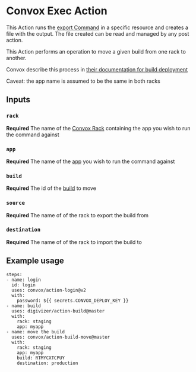 # Convox Exec Action
This Action runs the [export Command](https://docs.convox.com/reference/cli/resources#resources-export) in a specific resource and creates a file with the output. The file created can be read and managed by any post action.

This Action performs an operation to move a given build from one rack to another.

Convox describe this process in [their documentation for build deployment](https://docsv2.convox.com/deployment/builds)

Caveat: the app name is assumed to be the same in both racks

## Inputs
### `rack`
**Required** The name of the [Convox Rack](https://docs.convox.com/introduction/rack) containing the app you wish to run the command against
### `app`
**Required** The name of the [app](https://docs.convox.com/deployment/creating-an-application) you wish to run the command against
### `build`
**Required** The id of the [build](https://docsv2.convox.com/deployment/builds) to move
### `source`
**Required** The name of of the rack to export the build from
### `destination`
**Required** The name of of the rack to import the build to

## Example usage
```
steps:
- name: login
  id: login
  uses: convox/action-login@v2
  with:
    password: ${{ secrets.CONVOX_DEPLOY_KEY }}
- name: build
  uses: digivizer/action-build@master
  with:
    rack: staging
    app: myapp
- name: move the build
  uses: convox/action-build-move@master
  with:
    rack: staging
    app: myapp
    build: RTMYCXTCPUY
    destination: production
```
